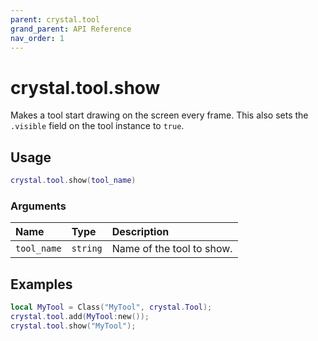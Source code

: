 ```yaml
---
parent: crystal.tool
grand_parent: API Reference
nav_order: 1
---
```


# crystal.tool.show

Makes a tool start drawing on the screen every frame. This also sets the `.visible` field on the tool instance to `true`.

## Usage

```lua
crystal.tool.show(tool_name)
```

### Arguments

| Name        | Type     | Description               |
| :---------- | :------- | :------------------------ |
| `tool_name` | `string` | Name of the tool to show. |

## Examples

```lua
local MyTool = Class("MyTool", crystal.Tool);
crystal.tool.add(MyTool:new());
crystal.tool.show("MyTool");
```
